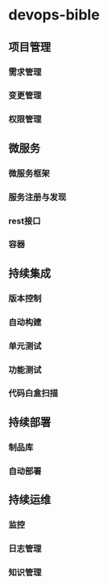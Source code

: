 # devops-bible
## 项目管理
### 需求管理
### 变更管理
### 权限管理
## 微服务
### 微服务框架
### 服务注册与发现
### rest接口
### 容器
## 持续集成
### 版本控制
### 自动构建
### 单元测试
### 功能测试
### 代码白盒扫描
## 持续部署
### 制品库
### 自动部署
## 持续运维
### 监控
### 日志管理
### 知识管理
